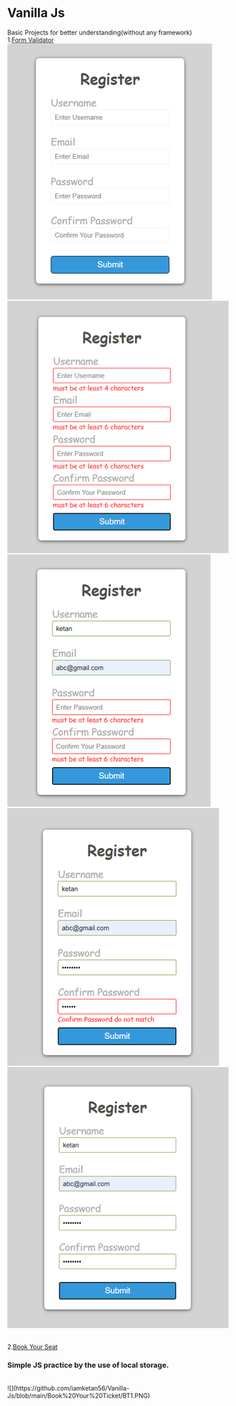 # Vanilla Js
 Basic Projects for better understanding(without any framework)<br>
 1.<a href="https://github.com/iamketan56/Vanilla-Js/tree/main/Form%20Validator">Form Validator</a>
 <br>
![](https://github.com/iamketan56/Vanilla-Js/blob/main/Form%20Validator/r1.PNG)
![]( https://github.com/iamketan56/Vanilla-Js/blob/main/Form%20Validator/r2.PNG)
![]( https://github.com/iamketan56/Vanilla-Js/blob/main/Form%20Validator/r3.PNG)
![]( https://github.com/iamketan56/Vanilla-Js/blob/main/Form%20Validator/r4.PNG)
![]( https://github.com/iamketan56/Vanilla-Js/blob/main/Form%20Validator/r5.PNG)

<br>
2.<a href = "https://iamketan56.github.io/Vanilla-Js/Book%20Your%20Ticket/index.html">Book Your Seat</a>
<h3>Simple JS practice by the use of local storage.</h3><br>
![](https://github.com/iamketan56/Vanilla-Js/blob/main/Book%20Your%20Ticket/BT1.PNG)
